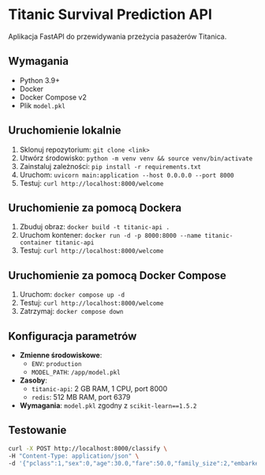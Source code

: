 # Titanic Survival Prediction API

Aplikacja FastAPI do przewidywania przeżycia pasażerów Titanica.

## Wymagania
- Python 3.9+
- Docker
- Docker Compose v2
- Plik `model.pkl`

## Uruchomienie lokalnie
1. Sklonuj repozytorium: `git clone <link>`
2. Utwórz środowisko: `python -m venv venv && source venv/bin/activate`
3. Zainstaluj zależności: `pip install -r requirements.txt`
4. Uruchom: `uvicorn main:application --host 0.0.0.0 --port 8000`
5. Testuj: `curl http://localhost:8000/welcome`

## Uruchomienie za pomocą Dockera
1. Zbuduj obraz: `docker build -t titanic-api .`
2. Uruchom kontener: `docker run -d -p 8000:8000 --name titanic-container titanic-api`
3. Testuj: `curl http://localhost:8000/welcome`

## Uruchomienie za pomocą Docker Compose
1. Uruchom: `docker compose up -d`
2. Testuj: `curl http://localhost:8000/welcome`
3. Zatrzymaj: `docker compose down`

## Konfiguracja parametrów
- **Zmienne środowiskowe**:
  - `ENV`: `production`
  - `MODEL_PATH`: `/app/model.pkl`
- **Zasoby**:
  - `titanic-api`: 2 GB RAM, 1 CPU, port 8000
  - `redis`: 512 MB RAM, port 6379
- **Wymagania**: `model.pkl` zgodny z `scikit-learn==1.5.2`

## Testowanie
```bash
curl -X POST http://localhost:8000/classify \
-H "Content-Type: application/json" \
-d '{"pclass":1,"sex":0,"age":30.0,"fare":50.0,"family_size":2,"embarked_Q":0,"embarked_S":1}'
